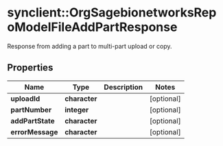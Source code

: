 # synclient::OrgSagebionetworksRepoModelFileAddPartResponse

Response from adding a part to multi-part upload or copy.

## Properties
Name | Type | Description | Notes
------------ | ------------- | ------------- | -------------
**uploadId** | **character** |  | [optional] 
**partNumber** | **integer** |  | [optional] 
**addPartState** | **character** |  | [optional] 
**errorMessage** | **character** |  | [optional] 


